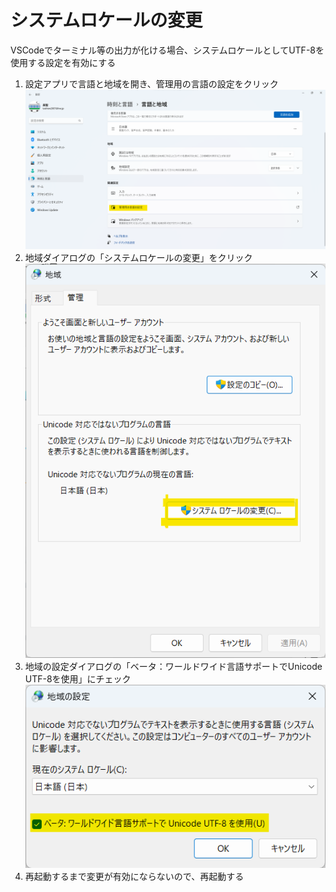 #   システムロケールの変更
VSCodeでターミナル等の出力が化ける場合、システムロケールとしてUTF-8を使用する設定を有効にする
1.  設定アプリで言語と地域を開き、管理用の言語の設定をクリック
    ![言語と地域](../images/Windows/20230921_SystemLocale1.png)
1.  地域ダイアログの「システムロケールの変更」をクリック
    ![地域](../images/Windows/20230921_SystemLocale2.png)
1.  地域の設定ダイアログの「ベータ：ワールドワイド言語サポートでUnicode UTF-8を使用」にチェック
    ![地域の設定](../images/Windows/20230921_SystemLocale3.png)
1.  再起動するまで変更が有効にならないので、再起動する
